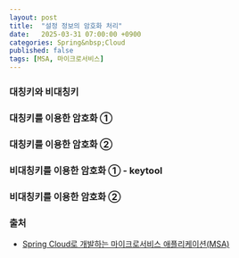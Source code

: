 ```yaml
---
layout: post
title:  "설정 정보의 암호화 처리"
date:   2025-03-31 07:00:00 +0900
categories: Spring&nbsp;Cloud
published: false
tags: [MSA, 마이크로서비스]
---
```


### 대칭키와 비대칭키

### 대칭키를 이용한 암호화 ①

### 대칭키를 이용한 암호화 ②

### 비대칭키를 이용한 암호화 ① - keytool

### 비대칭키를 이용한 암호화 ②

### 출처

- [Spring Cloud로 개발하는 마이크로서비스 애플리케이션(MSA)](https://www.inflearn.com/course/%EC%8A%A4%ED%94%84%EB%A7%81-%ED%81%B4%EB%9D%BC%EC%9A%B0%EB%93%9C-%EB%A7%88%EC%9D%B4%ED%81%AC%EB%A1%9C%EC%84%9C%EB%B9%84%EC%8A%A4)